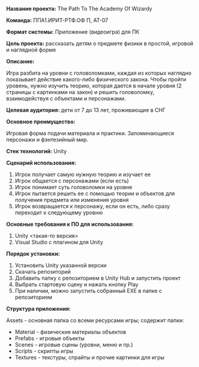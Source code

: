 **Название проекта:** The Path To The Academy Of Wizardy

**Команда:** ППА1.ИРИТ-РТФ.ОФ П, АТ-07

**Формат системы:** Приложение (видеоигра) для ПК

**Цель проекта:** рассказать детям о предмете физики в простой, игровой и наглядной форме

**Описание:** 

Игра разбита на уровни с головоломками, каждая из которых наглядно показывает действие какого-либо физического закона. Чтобы пройти уровень, нужно изучить теорию, которая дается в начале уровня (2 страницы с картинками на закон) и решить головоломку, взаимодействуя с объектами и персонажами.

**Целевая аудитория:** дети от 7 до 13 лет, проживающие в СНГ

**Основное преимущество:** 

Игровая форма подачи материала и практики. Запоминающиеся персонажи и фэнтезийный мир.

**Стек технологий:** Unity

**Сценарий использования:** 

1. Игрок получает самую нужную теорию и изучает ее
2. Игрок общается с персонажами (если есть)
3. Игрок понимает суть головоломки на уровне
4. Игрок пытается решить ее с помощью теории и объектов для получения предмета или изменения уровня
5. Игрок возвращается к персонажу, если он есть, либо сразу переходит к следующему уровню

**Основные требования к ПО для использования:**

1. Unity <такая-то версия>
2. Visual Studio с плагином для Unity

**Порядок установки:**

1. Установить Unity указанной версии
2. Скачать репозиторий
3. Добавить папку с репозиторием в Unity Hub и запустить проект
4. Выбрать стартовую сцену и нажать кнопку Play
4. При наличии, можно запустить собранный EXE в папке с репозиторием

**Структура приложения:**

Assets - основная папка со всеми ресурсами игры; содержит папки:
- Material - физические материалы объектов
- Prefabs - игровые объекты
- Scenes - игровые сцены (уровни, меню и пр.)
- Scripts - скрипты игры
- Textures - текстуры, спрайты и прочие картинки для игры
